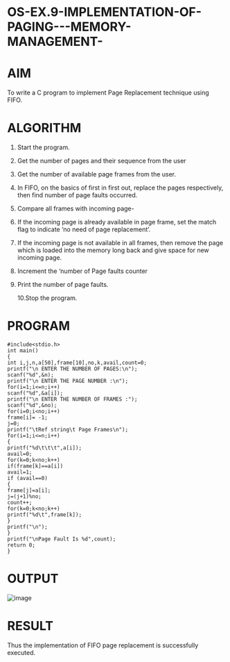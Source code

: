 # OS-EX.9-IMPLEMENTATION-OF-PAGING---MEMORY-MANAGEMENT-
# AIM
To write a C program to implement Page Replacement technique using FIFO.

# ALGORITHM
 1. Start the program.

 2. Get the number of pages and their sequence from the user

 3. Get the number of available page frames from the user.

 4. In FIFO, on the basics of first in first out, replace the pages respectively, then find number of page faults occurred.

 5. Compare all frames with incoming page-

 6. If the incoming page is already available in page frame, set the match flag to indicate ‘no need of page replacement’.

 7. If the incoming page is not available in all frames, then remove the page which is loaded into the memory long back and give space for new incoming page.

 8. Increment the ‘number of Page faults counter

 9. Print the number of page faults.

     10.Stop the program.

# PROGRAM
```
#include<stdio.h>
int main()
{
int i,j,n,a[50],frame[10],no,k,avail,count=0;
printf("\n ENTER THE NUMBER OF PAGES:\n");
scanf("%d",&n);
printf("\n ENTER THE PAGE NUMBER :\n");
for(i=1;i<=n;i++)
scanf("%d",&a[i]);
printf("\n ENTER THE NUMBER OF FRAMES :");
scanf("%d",&no);
for(i=0;i<no;i++)
frame[i]= -1;
j=0;
printf("\tRef string\t Page Frames\n");
for(i=1;i<=n;i++)
{
printf("%d\t\t\t",a[i]);
avail=0;
for(k=0;k<no;k++)
if(frame[k]==a[i])
avail=1;
if (avail==0)
{
frame[j]=a[i];
j=(j+1)%no;
count++;
for(k=0;k<no;k++)
printf("%d\t",frame[k]);
}
printf("\n");
}
printf("\nPage Fault Is %d",count);
return 0;
}
```
# OUTPUT
![image](https://github.com/AGALYARAMESHKUMAR/OS-EX.9-IMPLEMENTATION-OF-PAGING---MEMORY-MANAGEMENT-/assets/119394395/8990d3e3-fd08-4083-a66b-6c465fa9bad5)


# RESULT
Thus the implementation of FIFO page replacement is successfully executed.
